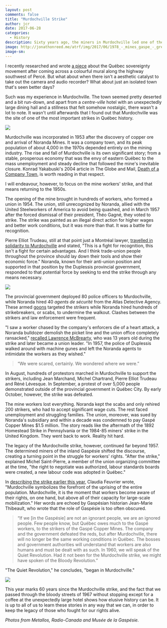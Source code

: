 ```yaml
---
layout: post
comments: false
title: "Murdochville Strike"
author: jcr
date: 2017-06-28
categories:
  - History
description: Sixty years ago, the miners in Murdochville led one of the most important strikes in Québec history.
image: http://jonathonreed.me/atrf/img/2017/06/1978_-_mines_gaspe_-_greve_murdochville_ligne_de_piquetage.jpg
image-sm:
--- 
```


I recently researched and wrote <a href="http://jonathonreed.me/atrf/2017/06/27/maison-du-pecheurs/" target="blank">a piece</a> about the Québec sovereignty movement after coming across a colourful mural along the highway southwest of Percé. But what about when there isn't a aesthetic catalyst to take out the camera and audio recorder? What about just an isolated town that's seen better days?

Such was my experience in Murdochville. The town seemed pretty deserted and a bit run-down, and apart from a <i>centre-ville</i> hotel with an unexpectedly large dining hall and a stillness that felt somehow nostalgic, there wasn't a lot to note. It wasn't until afterwards that I found out that Murdochville was the site of one of the most important strikes in Québec history.

<img src="http://jonathonreed.me/atrf/img/2017/06/murdochville-histoire-mine-1955.jpg">

Murdochville was incorporated in 1953 after the discovery of copper ore and arrival of Noranda Mines. It was a company town, and its peak population of about 4,000 in the 1970s depended entirely on the mining industry. The rise and fall of Murdochville is its own significant story; from a stable, prosperous economy that was the envy of eastern Québec to the mass unemployment and steady decline that followed the mine's inevitable closure. Konrad Yakabuski's 2004 article in The Globe and Mail, <a href="https://www.theglobeandmail.com/report-on-business/rob-magazine/death-of-a-company-town/article18280514/?page=all" target="blank">Death of a Company Town</a>, is worth reading in that respect.

I will endeavour, however, to focus on the mine workers' strike, and that means returning to the 1950s.

The opening of the mine brought in hundreds of workers, who formed a union in 1954. The union, still unrecognized by Noranda, allied with the United Steelworkers of America to avoid being quashed, and in March 1957 after the forced dismissal of their president, Théo Gagné, they voted to strike. The strike was painted as an illegal direct action for higher wages and better work conditions, but it was more than that. It was a battle for recognition.

Pierre Elliot Trudeau, still at that point just a Montréal lawyer, <a href="http://www.cbc.ca/player/play/1797440892" target="blank">travelled in solidarity to Murdochville</a> and stated, "This is a fight for recognition, this isn't a fight for certain advantages. And I think trade-union people throughout the province should lay down their tools and show their economic force." Noranda, known for their anti-union position and supported in that position by the Duplessis provincial government, responded to that potential force by seeking to end the strike through any means necessary. 

<img src="http://jonathonreed.me/atrf/img/2017/06/arton8303.jpg">

The provincial government deployed 80 police officers to Murdochville, while Noranda hired 40 <i>agents de sécurité</i> from the Atlas Detective Agency. These armed <a href="https://en.wikipedia.org/wiki/Goon_squad" target="blank">goons</a> targeted the strikers while Noranda hired hundreds of strikebreakers, or scabs, to undermine the walkout. Clashes between the strikers and law enforcement were frequent.

"I saw a worker chased by the company's enforcers die of a heart attack, a Noranda bulldozer demolish the picket line and the union office completely ransacked," <a href="http://www.ledevoir.com/societe/actualites-en-societe/493714/il-y-a-60-ans-la-poudriere-de-murdochville" target="blank">recalled Lawrence McBrearty</a>, who was 13 years old during the strike and later became a union leader. "In 1957, the police of Duplessis walked around with machine gunes and left the Noranda agents to intimidate the workers as they wished."

<blockquote>&ldquo;We were scared, certainly. We wondered where we were.&rdquo;</blockquote>

In August, hundreds of protestors marched in Murdochville to support the strikers, including Jean Marchand, Michel Chartrand, Pierre Elliot Trudeau and Réné Lévesque. In September, a protest of over 5,000 people demonstrated outside of the provincial government in Québec City. By early October, however, the strike was defeated.

The mine workers lost everything. Noranda kept the scabs and only rehired 200 strikers, who had to accept significant wage cuts. The rest faced unemployment and struggling families. The union, moreover, was sued by Noranda's subsidiary and within a decade was condemned to pay Gaspé Copper Mines $1.5 million. The story reads like the aftermath of the 1892 Homestead Strike in Pennsylvania or the 1984-85 miners' strike in the United Kingdom. They went back to work. Reality hit hard.

The legacy of the Murdochville strike, however, continued far beyond 1957. The determined miners of the inland Gaspésie shifted the discourse, creating a turning point in the struggle for workers' rights. "After the strike," explained Michel Saint-Pierre, a member of the union organizing committee at the time, "the right to negotiate was authorized, labour standards boards were created, a new labour code was adopted in Québec."

In <a href="http://journal.alternatives.ca/spip.php?article8303" target="blank">describing the strike earlier this year</a>, Claudia Feuvrier wrote, "Murdochville symbolizes the forefront of the uprising of the entire population. Murdochville, it is the moment that workers become aware of their rights, on one hand, but above all of their capacity for large-scale mobilization." Her words are echoed by Gaspésian historian Jean-Marie Thibeault, who wrote that the role of Gaspésie is too often obscured.

<blockquote>&ldquo;If we [in the Gaspésie] are not an ignorant people, we are an ignored people. Few people know, but Québec owes much to the Gaspé workers, to the strikers of the Gaspé Copper Mines. The company and the government defeated the reds, but after Murdochville, there will no longer be the same working conditions in Québec. The bosses and government authorities will understand that workers are also humans and must be dealt with as such. In 1960, we will speak of the Quiet Revolution. Had it not been for the Murdochville strike, we might have spoken of the Bloody Revolution.&rdquo;</blockquote>

"The Quiet Revolution," he concludes, "began in Murdochville."

<img src="http://jonathonreed.me/atrf/img/2017/06/murdochville-histoire-greve-mine-1956-1957.jpg">

This year marks 60 years since the Murdochville strike, and the fact that we passed through the bloody streets of 1967 without stopping except for a coffee at the unexpectedly large hotel shows how elusive history can be. It is up to all of us to learn these stories in any way that we can, in order to keep the legacy of those who fought for our rights alive.

<i>Photos from Metallos, Radio-Canada and Musée de la Gaspésie.</i>